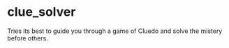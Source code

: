 # clue_solver
Tries its best to guide you through a game of Cluedo and solve the mistery before others.
